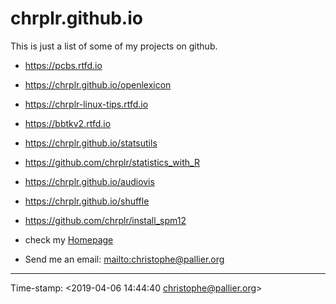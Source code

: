 # chrplr.github.io

This is just a list of some of my projects on github.

* <https://pcbs.rtfd.io>  
* <https://chrplr.github.io/openlexicon>
* <https://chrplr-linux-tips.rtfd.io>
* <https://bbtkv2.rtfd.io>
* <https://chrplr.github.io/statsutils>
* <https://github.com/chrplr/statistics_with_R>
* <https://chrplr.github.io/audiovis>
* <https://chrplr.github.io/shuffle>
* <https://github.com/chrplr/install_spm12>

* check my [Homepage](http://www.pallier.org)
* Send me an email: <mailto:christophe@pallier.org>

---

Time-stamp: <2019-04-06 14:44:40 christophe@pallier.org>
